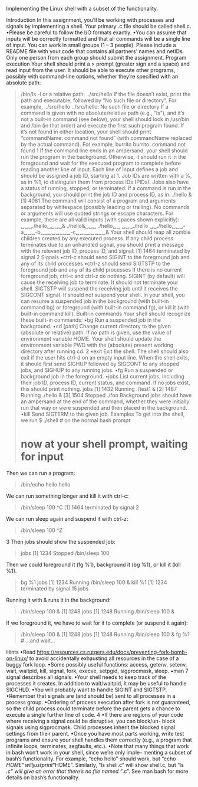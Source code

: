 Implementing the Linux shell with a subset of the functionality.

Introduction
In this assignment, you’ll be working with processes and signals by implementing a shell. Your
primary .c file should be called shell.c.
•Please be careful to follow the I/O formats exactly.
•You can assume that inputs will be correctly formatted and that all commands will be a
single line of input.
You can work in small groups (1 – 3 people). Please include a README file with your code
that contains all partners’ names and netIDs. Only one person from each group should submit the
assignment.
Program execution
Your shell should print a > prompt (greater sign and a space) and read input from the user. It
should be able to execute other programs, possibly with command-line options, whether they’re
specified with an absolute path:
> /bin/ls -l
or a relative path:
> ../src/hello
If the file doesn’t exist, print the path and executable, followed by “No such file or directory”.
For example,
> ../src/hello
../src/hello: No such file or directory
If a command is given with no absolute/relative path (e.g., “ls”), and it’s not a built-in command
(see below), your shell should look in /usr/bin and /bin (in that order) and execute the first
such program found. If it’s not found in either location, your shell should print “commandName:
command not found” (with commandName replaced by the actual command). For example,
> burrito
burrito: command not found
1
If the command line ends in an ampersand, your shell should run the program in the background.
Otherwise, it should run it in the foreground and wait for the executed program to complete before
reading another line of input.
Each line of input defines a job and should be assigned a job ID, starting at 1. Job IDs are
written with a %, as in %1, to distinguish them from process IDs (PIDs). Jobs also have a status
of running, stopped, or terminated.
If a command is run in the background, you should print the job ID and process ID, as in:
> ./hello &
[1] 4061
The command will consist of a program and arguments separated by whitespace (possibly
leading or trailing). No commands or arguments will use quoted strings or escape characters. For
example, these are all valid inputs (with spaces shown explicitly):
␣␣␣./hello␣␣␣␣&
./hello&␣␣␣
./hello␣␣
␣␣␣./hello
␣␣./hello␣␣␣-a␣␣␣-b␣␣␣␣␣␣␣␣-c␣␣␣␣␣␣␣␣&
Your shell should reap all zombie children created by any executed process. If any child process
terminates due to an unhandled signal, you should print a message with the relevant job ID, process
ID, and signal:
[1] 1464 terminated by signal 2
Signals
•ctrl-c should send SIGINT to the foreground job and any of its child processes
•ctrl-z should send SIGTSTP to the foreground job and any of its child processes
If there is no current foreground job, ctrl-c and ctrl-z do nothing.
SIGINT (by default) will cause the receiving job to terminate. It should not terminate your
shell.
SIGTSTP will suspend the receiving job until it receives the SIGCONT signal. It should not
suspend your shell. In your shell, you can resume a suspended job in the background (with built-in
command bg) or foreground (with built-in command fg), or kill it (with built-in command kill).
Built-in commands
Your shell should recognize these built-in commands:
•bg <jobID>
Run a suspended job in the background.
•cd [path]
Change current directory to the given (absolute or relative) path. If no path is given, use
the value of environment variable HOME. Your shell should update the environment variable
PWD with the (absolute) present working directory after running cd.
2
•exit
Exit the shell. The shell should also exit if the user hits ctrl-d on an empty input line.
When the shell exits, it should first send SIGHUP followed by SIGCONT to any stopped
jobs, and SIGHUP to any running jobs.
•fg <jobID>
Run a suspended or background job in the foreground.
•jobs
List current jobs, including their job ID, process ID, current status, and command. If no jobs
exist, this should print nothing.
> jobs
[1] 1432 Running ./test1 &
[2] 1487 Running ./hello &
[3] 1504 Stopped ./foo
Background jobs should have an ampersand at the end of the command, whether they were
initially run that way or were suspended and then placed in the background.
•kill <jobID>
Send SIGTERM to the given job.
Examples
To get into the shell, we run
$ ./shell # on the normal bash prompt
> # now at your shell prompt, waiting for input
Then we can run a program:
> /bin/echo hello
hello
>
We can run something longer and kill it with ctrl-c:
> /bin/sleep 100
^C
[1] 1464 terminated by signal 2
>
We can run sleep again and suspend it with ctrl-z:
> /bin/sleep 100
^Z
>
3
Then jobs should show the suspended job:
> jobs
[1] 1234 Stopped /bin/sleep 100
>
Then we could foreground it (fg %1), background it (bg %1), or kill it (kill %1).
> bg %1
> jobs
[1] 1234 Running /bin/sleep 100 &
> kill %1
[1] 1234 terminated by signal 15
> jobs
>
Running it with & runs it in the background:
> /bin/sleep 100 &
[1] 1248
> jobs
[1] 1248 Running /bin/sleep 100 &
>
If we foreground it, we have to wait for it to complete (or suspend it again):
> /bin/sleep 100 &
[1] 1248
> jobs
[1] 1248 Running /bin/sleep 100 &
> fg %1 # ...and wait...
>
Hints
•Read https://resources.cs.rutgers.edu/docs/preventing-fork-bomb-on-linux/ to avoid
accidentally exhausting all resources in the case of a buggy fork loop.
•Some possibly useful functions: access, getenv, setenv, wait, waitpid, kill, signal, fork, execve,
setpgid, sigprocmask, sleep.
•man 7 signal describes all signals.
•Your shell needs to keep track of the processes it creates. In addition to wait/waitpid, it may
be useful to handle SIGCHLD.
•You will probably want to handle SIGINT and SIGTSTP.
•Remember that signals are (and should be) sent to all processes in a process group.
•Ordering of process execution after fork is not guaranteed, so the child process could terminate
before the parent gets a chance to execute a single further line of code.
4
•If there are regions of your code where receiving a signal could be disruptive, you can block/un-
block signals using sigprocmask. Child processes inherit the blocked signal settings from their
parent.
•Once you have most parts working, write test programs and ensure your shell handles them
correctly (e.g., a program that infinite loops, terminates, segfaults, etc.).
•Note that many things that work in bash won’t work in your shell, since we’re only imple-
menting a subset of bash’s functionality. For example, “echo hello” should work, but “echo
$HOME” will just print “$HOME”. Similarly, “ls shell.c” will show shell.c, but “ls *.c”
will give an error that there’s no file named “*.c”. See man bash for more details on bash’s
functionality.
